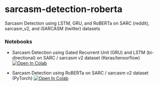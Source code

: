 # sarcasm-detection-roberta
Sarcasm Detection using LSTM, GRU, and RoBERTa on SARC (reddit), sarcasm_v2, and iSARCASM (twitter) datasets

### Notebooks

* Sarcasm Detection using Gated Recurrent Unit (GRU) and LSTM (bi-directional) on SARC / sarcasm v2 dataset (Keras/tensorflow) [![Open In Colab](https://colab.research.google.com/assets/colab-badge.svg)](https://colab.research.google.com/github/zabir-nabil/sarcasm-detection-roberta/blob/main/SARC_LSTM_GRU_Sarcasm_Detection_[TF_Keras].ipynb)

* Sarcasm Detection using RoBERTa on SARC / sarcasm v2 dataset (PyTorch) [![Open In Colab](https://colab.research.google.com/assets/colab-badge.svg)](https://colab.research.google.com/github/zabir-nabil/sarcasm-detection-roberta/blob/main/SARC_RoBERTa_Sarcasm_Detection_[PyTorch].ipynb)